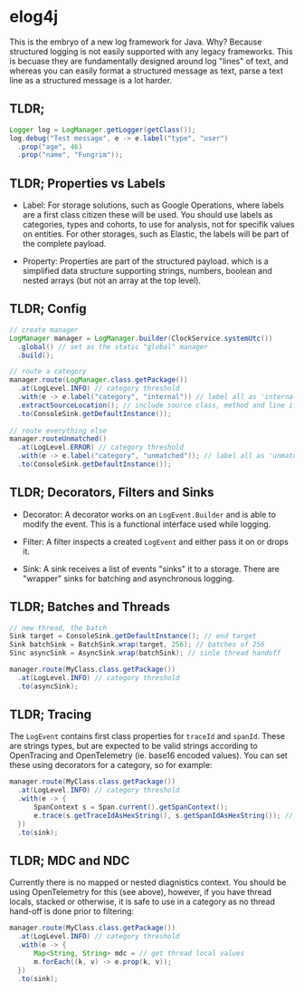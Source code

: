 # elog4j

This is the embryo of a new log framework for Java. Why? Because structured logging is not easily supported with 
any legacy frameworks. This is becuase they are fundamentally designed around log "lines" of text, and whereas you 
can easily format a structured message as text, parse a text line as a structured message is a lot harder. 

## TLDR;

```java
Logger log = LogManager.getLogger(getClass());
log.debug("Test message", e -> e.label("type", "user")
  .prop("age", 46)
  .prop("name", "Fungrim"));
```

## TLDR; Properties vs Labels

* Label: For storage solutions, such as Google Operations, where labels are a first class citizen these will be used. You should use labels as categories, types and cohorts, to use for analysis, not for specifik values on entities. For other storages, such as Elastic, the labels will be part of the complete payload. 

* Property: Properties are part of the structured payload. which is a simplified data structure supporting strings, numbers, boolean and nested arrays (but not an array at the top level). 

## TLDR; Config

```java
// create manager
LogManager manager = LogManager.builder(ClockService.systemUtc())
  .global() // set as the static "global" manager
  .build();

// route a category
manager.route(LogManager.class.getPackage())
  .at(LogLevel.INFO) // category threshold
  .with(e -> e.label("category", "internal")) // label all as 'internal' 
  .extractSourceLocation(); // include source class, method and line if possible
  .to(ConsoleSink.getDefaultInstance()); 
  
// route everything else
manager.routeUnmatched()
  .at(LogLevel.ERROR) // category threshold
  .with(e -> e.label("category", "unmatched")); // label all as 'unmatched' 
  .to(ConsoleSink.getDefaultInstance());
```

## TLDR; Decorators, Filters and Sinks

* Decorator: A decorator works on an `LogEvent.Builder` and is able to modify the event. This is a functional interface used while logging. 

* Filter: A filter inspects a created `LogEvent` and either pass it on or drops it. 

* Sink: A sink receives a list of events "sinks" it to a storage. There are "wrapper" sinks for batching and asynchronous logging. 

## TLDR; Batches and Threads

```java
// new thread, the batch
Sink target = ConsoleSink.getDefaultInstance(); // end target
Sink batchSink = BatchSink.wrap(target, 256); // batches of 256
Sinc asyncSink = AsyncSink.wrap(batchSink); // sinle thread handoff

manager.route(MyClass.class.getPackage())
  .at(LogLevel.INFO) // category threshold
  .to(asyncSink); 
```

## TLDR; Tracing

The `LogEvent` contains first class properties for `traceId` and `spanId`. These are strings types, but are expected to be valid strings according to OpenTracing and OpenTelemetry (ie. base16 encoded values). You can set these using decorators for a category, so for example:

```java
manager.route(MyClass.class.getPackage())
  .at(LogLevel.INFO) // category threshold
  .with(e -> {
      SpanContext s = Span.current().getSpanContext();
      e.trace(s.getTraceIdAsHexString(), s.getSpanIdAsHexString()); // span id may be null
  })
  .to(sink); 
```

## TLDR; MDC and NDC

Currently there is no mapped or nested diagnistics context. You should be using OpenTelemetry for this (see above), however, if you have thread locals, stacked or otherwise, it is safe to use in a category as no thread hand-off is done prior to filtering:

```java
manager.route(MyClass.class.getPackage())
  .at(LogLevel.INFO) // category threshold
  .with(e -> {
      Map<String, String> mdc = // get thread local values
      m.forEach((k, v) -> e.prop(k, v));
  })
  .to(sink);
```
